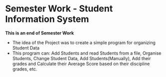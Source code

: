<h1>Semester Work - Student Information System</h1>
<b>This is an end of Semester Work</b>
<ul><li>The idea of the Project was to create a simple program for organizing Student Data</li>
    <li>This program can: Add Students and read Students from a file, Organise Students, Change Student Data, Add Students(Manually), Add their grades and Calculate their Average Score based on their discipline grades, etc.</li></ul>
